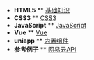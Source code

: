 <!-- docs/_sidebar.md -->

* **HTML5**
** [基础知识](html/ "基础知识")
* **CSS3**
** [CSS3](css/)
* **JavaScript**
** [JavaScript](js/ "JS页面知识库")
* **Vue**
** [Vue](vue/ "Vue页面知识库")
* **uniapp**
** [内置组件](uniapp/webview.md)
* **参考例子**
** [网易云API](NeteaseCloudMusic/ "网易云API")
